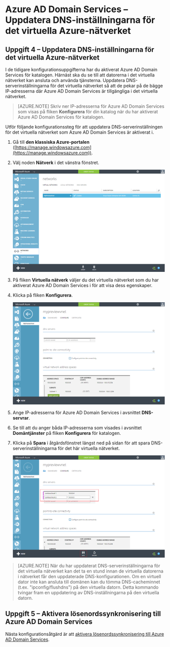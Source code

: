 <properties
    pageTitle="Azure AD DS: Uppdatera DNS-inställningarna för det virtuella Azure-nätverket | Microsoft Azure"
    description="Komma igång med Azure Active Directory Domain Services"
    services="active-directory-ds"
    documentationCenter=""
    authors="mahesh-unnikrishnan"
    manager="stevenpo"
    editor="curtand"/>

<tags
    ms.service="active-directory-ds"
    ms.workload="identity"
    ms.tgt_pltfrm="na"
    ms.devlang="na"
    ms.topic="get-started-article"
    ms.date="09/21/2016"
    ms.author="maheshu"/>


# Azure AD Domain Services – Uppdatera DNS-inställningarna för det virtuella Azure-nätverket

## Uppgift 4 – Uppdatera DNS-inställningarna för det virtuella Azure-nätverket
I de tidigare konfigurationsuppgifterna har du aktiverat Azure AD Domain Services för katalogen. Härnäst ska du se till att datorerna i det virtuella nätverket kan ansluta och använda tjänsterna. Uppdatera DNS-serverinställningarna för det virtuella nätverket så att de pekar på de bägge IP-adresserna där Azure AD Domain Services är tillgängliga i det virtuella nätverket.

> [AZURE.NOTE] Skriv ner IP-adresserna för Azure AD Domain Services som visas på fliken **Konfigurera** för din katalog när du har aktiverat Azure AD Domain Services för katalogen.

Utför följande konfigurationssteg för att uppdatera DNS-serverinställningen för det virtuella nätverket som Azure AD Domain Services är aktiverat i.

1. Gå till **den klassiska Azure-portalen** ([https://manage.windowsazure.com](https://manage.windowsazure.com)).

2. Välj noden **Nätverk** i det vänstra fönstret.

    ![Nod för virtuella nätverk](./media/active-directory-domain-services-getting-started/virtual-network-select.png)

3. På fliken **Virtuella nätverk** väljer du det virtuella nätverket som du har aktiverat Azure AD Domain Services i för att visa dess egenskaper.

4. Klicka på fliken **Konfigurera**.

    ![Nod för virtuella nätverk](./media/active-directory-domain-services-getting-started/virtual-network-configure-tab.png)

5. Ange IP-adresserna för Azure AD Domain Services i avsnittet **DNS-servrar**.

6. Se till att du anger båda IP-adresserna som visades i avsnittet **Domäntjänster** på fliken **Konfigurera** för katalogen.

7. Klicka på **Spara** i åtgärdsfönstret längst ned på sidan för att spara DNS-serverinställningarna för det här virtuella nätverket.

   ![Uppdatera DNS-serverinställningarna för det virtuella nätverket.](./media/active-directory-domain-services-getting-started/update-dns.png)

> [AZURE.NOTE] När du har uppdaterat DNS-serverinställningarna för det virtuella nätverket kan det ta en stund innan de virtuella datorerna i nätverket får den uppdaterade DNS-konfigurationen. Om en virtuell dator inte kan ansluta till domänen kan du tömma DNS-cacheminnet (t.ex. "ipconfig/flushdns") på den virtuella datorn. Detta kommando tvingar fram en uppdatering av DNS-inställningarna på den virtuella datorn.


## Uppgift 5 – Aktivera lösenordssynkronisering till Azure AD Domain Services
Nästa konfigurationsåtgärd är att [aktivera lösenordssynkronisering till Azure AD Domain Services](active-directory-ds-getting-started-password-sync.md).



<!--HONumber=Sep16_HO4-->


